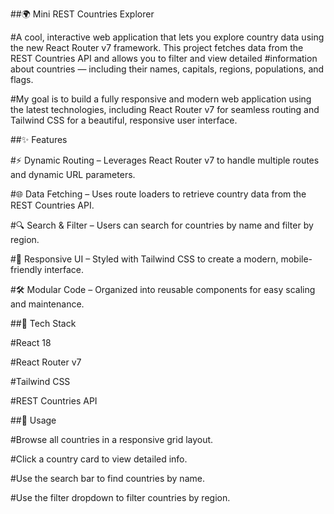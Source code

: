 ##🌍 Mini REST Countries Explorer

#A cool, interactive web application that lets you explore country data using the new React Router v7 framework. This project fetches data from the REST Countries API and allows you to filter and view detailed #information about countries — including their names, capitals, regions, populations, and flags.

#My goal is to build a fully responsive and modern web application using the latest technologies, including React Router v7 for seamless routing and Tailwind CSS for a beautiful, responsive user interface.

##✨ Features

#⚡ Dynamic Routing – Leverages React Router v7 to handle multiple routes and dynamic URL parameters.

#🌐 Data Fetching – Uses route loaders to retrieve country data from the REST Countries API.

#🔍 Search & Filter – Users can search for countries by name and filter by region.

#📱 Responsive UI – Styled with Tailwind CSS to create a modern, mobile-friendly interface.

#🛠 Modular Code – Organized into reusable components for easy scaling and maintenance.

##🚀 Tech Stack

#React 18

#React Router v7

#Tailwind CSS

#REST Countries API


##🎯 Usage

#Browse all countries in a responsive grid layout.

#Click a country card to view detailed info.

#Use the search bar to find countries by name.

#Use the filter dropdown to filter countries by region.
